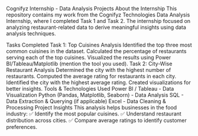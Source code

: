 Cognifyz Internship - Data Analysis Projects
About the Internship
This repository contains my work from the Cognifyz Technologies Data Analysis Internship, where I completed Task 1 and Task 2. The internship focused on analyzing restaurant-related data to derive meaningful insights using data analysis techniques.

Tasks Completed
Task 1: Top Cuisines Analysis
Identified the top three most common cuisines in the dataset.
Calculated the percentage of restaurants serving each of the top cuisines.
Visualized the results using Power BI/Tableau/Matplotlib (mention the tool you used).
Task 2: City-Wise Restaurant Analysis
Determined the city with the highest number of restaurants.
Computed the average rating for restaurants in each city.
Identified the city with the highest average rating.
Created visualizations for better insights.
Tools & Technologies Used
Power BI / Tableau - Data Visualization
Python (Pandas, Matplotlib, Seaborn) - Data Analysis
SQL - Data Extraction & Querying (if applicable)
Excel - Data Cleaning & Processing
Project Insights
This analysis helps businesses in the food industry:
✅ Identify the most popular cuisines.
✅ Understand restaurant distribution across cities.
✅ Compare average ratings to identify customer preferences.
